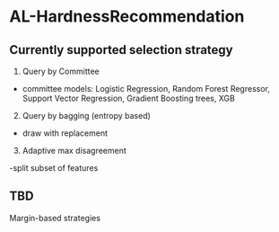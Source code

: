# AL-HardnessRecommendation

## Currently supported selection strategy

1. Query by Committee

- committee models: Logistic Regression, Random Forest Regressor, Support Vector Regression, Gradient Boosting trees, XGB

2. Query by bagging (entropy based)

- draw with replacement

3. Adaptive max disagreement

-split subset of features

## TBD

Margin-based strategies

